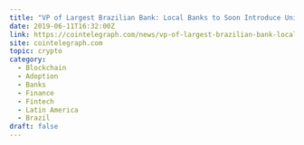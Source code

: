 ```yaml
---
title: "VP of Largest Brazilian Bank: Local Banks to Soon Introduce Unique Blockchain Platform"
date: 2019-06-11T16:32:00Z
link: https://cointelegraph.com/news/vp-of-largest-brazilian-bank-local-banks-to-soon-introduce-unique-blockchain-platform?utm_medium=RSS&utm_source=hune
site: cointelegraph.com
topic: crypto
category:
  - Blockchain
  - Adoption
  - Banks
  - Finance
  - Fintech
  - Latin America
  - Brazil
draft: false
---
```

